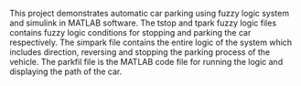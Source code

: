This project demonstrates automatic car parking using fuzzy logic system and simulink in MATLAB software. The tstop and tpark fuzzy logic files contains fuzzy logic conditions for stopping and parking the car respectively. The simpark file contains the entire logic of the system which includes direction, reversing and stopping the parking process of the vehicle. The parkfil file is the MATLAB code file for running the logic and displaying the path of the car.
